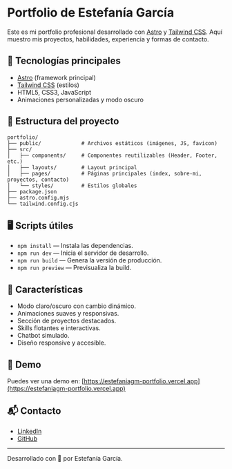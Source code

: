 # Portfolio de Estefanía García

Este es mi portfolio profesional desarrollado con [Astro](https://astro.build/) y [Tailwind CSS](https://tailwindcss.com/). Aquí muestro mis proyectos, habilidades, experiencia y formas de contacto.

## 🚀 Tecnologías principales

- [Astro](https://astro.build/) (framework principal)
- [Tailwind CSS](https://tailwindcss.com/) (estilos)
- HTML5, CSS3, JavaScript
- Animaciones personalizadas y modo oscuro

## 📂 Estructura del proyecto

```
portfolio/
├── public/             # Archivos estáticos (imágenes, JS, favicon)
├── src/
│   ├── components/     # Componentes reutilizables (Header, Footer, etc.)
│   ├── layouts/        # Layout principal
│   ├── pages/          # Páginas principales (index, sobre-mi, proyectos, contacto)
│   └── styles/         # Estilos globales
├── package.json
├── astro.config.mjs
└── tailwind.config.cjs
```

## 🖥️ Scripts útiles

- `npm install` — Instala las dependencias.
- `npm run dev` — Inicia el servidor de desarrollo.
- `npm run build` — Genera la versión de producción.
- `npm run preview` — Previsualiza la build.

## 🌙 Características

- Modo claro/oscuro con cambio dinámico.
- Animaciones suaves y responsivas.
- Sección de proyectos destacados.
- Skills flotantes e interactivas.
- Chatbot simulado.
- Diseño responsive y accesible.

## 📸 Demo

Puedes ver una demo en: [https://estefaniagm-portfolio.vercel.app](https://estefaniagm-portfolio.vercel.app)

## 📬 Contacto

- [LinkedIn](https://www.linkedin.com/in/estefaniagm89/)
- [GitHub](https://github.com/EstefaniaGM89)

---

Desarrollado con 💜 por Estefanía García.